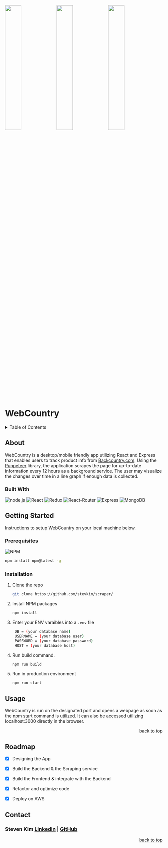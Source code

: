 <a id='readme-top'></a>

<img src='https://github.com/stevkim/scraper/assets/113388860/c251a5c4-618f-4529-a19c-69e5405c4f7a' width='32%'></img>
<img src='https://github.com/stevkim/scraper/assets/113388860/c95f2f54-3b0e-47d4-8b33-49f603c14a40' width='32%'></img>
<img src='https://github.com/stevkim/scraper/assets/113388860/4050696c-31c4-4be2-a1ce-d2ae381cd1e8' width='32%'></img>

# WebCountry

<details>
  <summary>Table of Contents</summary>
  <ol>
    <li>
      <a href="#about">About</a>
      <ul>
        <li>
          <a href="#built-with">Built With</a>
        </li>
      </ul>
    </li>
    <li>
      <a href="#getting-started">Getting Started</a>
      <ul>
        <li>
          <a href="#prerequisites">Prerequisites</a>
        </li>
        <li>
          <a href="#installation">Installation</a>
        </li>
      </ul>
    </li>
    <li>
      <a href="#usage">Usage</a>
    </li>
    <li>
      <a href="#roadmap">Roadmap</a>
    </li>
    <li>
      <a href="#contact">Contact</a>
    </li>
  </ol>
</details>

## About
<p>
  WebCountry is a desktop/mobile friendly app utilizing React and Express that enables users to track product info from <a target='_blank' href='https://www.backcountry.com/'>Backcountry.com</a>. Using the <a target='_blank' href='https://pptr.dev/'>Puppeteer</a> library, the application scrapes the page for up-to-date information every 12 hours as a background service. The user may visualize the changes over time in a line graph if enough data is collected.
</p>

### Built With
![node.js](https://img.shields.io/badge/Node.js-43853D?style=for-the-badge&logo=node.js&logoColor=white)
![React](https://img.shields.io/badge/React-20232A?style=for-the-badge&logo=react&logoColor=61DAFB)
![Redux](	https://img.shields.io/badge/Redux-593D88?style=for-the-badge&logo=redux&logoColor=white)
![React-Router](https://img.shields.io/badge/React_Router-CA4245?style=for-the-badge&logo=react-router&logoColor=white)
![Express](https://img.shields.io/badge/Express.js-404D59?style=for-the-badge)
![MongoDB](https://img.shields.io/badge/MongoDB-4EA94B?style=for-the-badge&logo=mongodb&logoColor=white)

## Getting Started

<p>
    Instructions to setup WebCountry on your local machine below.
</p>

### Prerequisites

![NPM](https://img.shields.io/badge/NPM-%23000000.svg?style=for-the-badge&logo=npm&logoColor=white)

```sh
npm install npm@latest -g 
```

### Installation

1. Clone the repo
   ```sh
   git clone https://github.com/stevkim/scraper/
   ```
1. Install NPM packages
   ```sh
   npm install
   ```
1. Enter your ENV varaibles into a `.env` file
   ```sh
    DB = (your database name)
    USERNAME = (your database user)
    PASSWORD = (your database password)
    HOST = (your database host)
   ```
1. Run build command.
   ```sh
   npm run build
   ```
1. Run in production environment
   ```sh
   npm run start
   ```

## Usage

WebCountry is run on the designated port and opens a webpage as soon as the npm start command is utilized. It can also be accessed utilizing localhost:3000 directly in the browser.


<p align="right"><a href="#readme-top">back to top</a></p>

<!-- ROADMAP -->

## Roadmap

- [x] Designing the App
- [x] Build the Backend & the Scraping service
- [x] Build the Frontend & integrate with the Backend
- [x] Refactor and optimize code 
- [x] Deploy on AWS


<!-- CONTACT -->

## Contact

<h3 align='left'> Steven Kim <a href="https://www.linkedin.com/in/stevkim/">Linkedin</a> | <a href="https://github.com/stevkim">GitHub</a></h3>



<p align="right"><a href="#readme-top">back to top</a></p>
